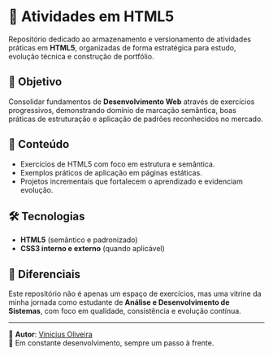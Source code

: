 # 🚀 Atividades em HTML5

Repositório dedicado ao armazenamento e versionamento de atividades práticas em **HTML5**, organizadas de forma estratégica para estudo, evolução técnica e construção de portfólio.

## 🎯 Objetivo
Consolidar fundamentos de **Desenvolvimento Web** através de exercícios progressivos, demonstrando domínio de marcação semântica, boas práticas de estruturação e aplicação de padrões reconhecidos no mercado.

## 📂 Conteúdo
- Exercícios de HTML5 com foco em estrutura e semântica.  
- Exemplos práticos de aplicação em páginas estáticas.  
- Projetos incrementais que fortalecem o aprendizado e evidenciam evolução.  

## 🛠️ Tecnologias
- **HTML5** (semântico e padronizado)  
- **CSS3 interno e externo** (quando aplicável)  

## 📌 Diferenciais
Este repositório não é apenas um espaço de exercícios, mas uma vitrine da minha jornada como estudante de **Análise e Desenvolvimento de Sistemas**, com foco em qualidade, consistência e evolução contínua.

---

🔗 **Autor**: [Vinicius Oliveira](https://github.com/viniols1)  
📌 Em constante desenvolvimento, sempre um passo à frente.  

